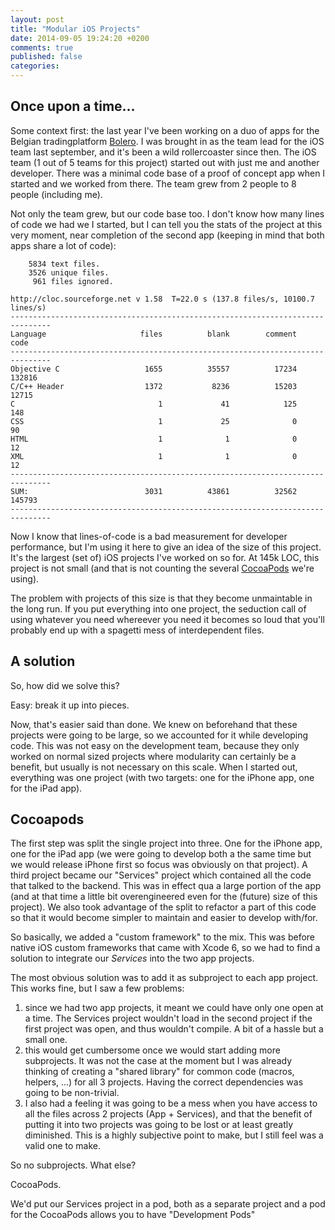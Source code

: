```yaml
---
layout: post
title: "Modular iOS Projects"
date: 2014-09-05 19:24:20 +0200
comments: true
published: false
categories:
---
```


## Once upon a time...

Some context first: the last year I've been working on a duo of apps for the Belgian tradingplatform [Bolero](http://bolero.be). I was brought in as the team lead for the iOS team last september, and it's been a wild rollercoaster since then. The iOS team (1 out of 5 teams for this project) started out with just me and another developer. There was a minimal code base of a proof of concept app when I started and we worked from there. The team grew from 2 people to 8 people (including me).

Not only the team grew, but our code base too. I don't know how many lines of code we had we I started, but I can tell you the stats of the project at this very moment, near completion of the second app (keeping in mind that both apps share a lot of code):

```
    5834 text files.
    3526 unique files.
     961 files ignored.

http://cloc.sourceforge.net v 1.58  T=22.0 s (137.8 files/s, 10100.7 lines/s)
-------------------------------------------------------------------------------
Language                     files          blank        comment           code
-------------------------------------------------------------------------------
Objective C                   1655          35557          17234         132816
C/C++ Header                  1372           8236          15203          12715
C                                1             41            125            148
CSS                              1             25              0             90
HTML                             1              1              0             12
XML                              1              1              0             12
-------------------------------------------------------------------------------
SUM:                          3031          43861          32562         145793
-------------------------------------------------------------------------------
```

Now I know that lines-of-code is a bad measurement for developer performance, but I'm using it here to give an idea of the size of this project. It's the largest (set of) iOS projects I've worked on so for. At 145k LOC, this project is not small (and that is not counting the several [CocoaPods](http://cocoapods.org) we're using).

The problem with projects of this size is that they become unmaintable in the long run. If you put everything into one project, the seduction call of using whatever you need whereever you need it becomes so loud that you'll probably end up with a spagetti mess of interdependent files.

## A solution

So, how did we solve this?

Easy: break it up into pieces.

Now, that's easier said than done. We knew on beforehand that these projects were going to be large, so we accounted for it while developing code. This was not easy on the development team, because they only worked on normal sized projects where modularity can certainly be a benefit, but usually is not necessary on this scale. When I started out, everything was one project (with two targets: one for the iPhone app, one for the iPad app).

## Cocoapods

The first step was split the single project into three. One for the iPhone app, one for the iPad app (we were going to develop both a the same time but we would release iPhone first so focus was obviously on that project). A third project became our "Services" project which contained all the code that talked to the backend. This was in effect qua a large portion of the app (and at that time a little bit overengineered even for the (future) size of this project). We also took advantage of the split to refactor a part of this code so that it would become simpler to maintain and easier to develop with/for.

So basically, we added a "custom framework" to the mix. This was before native iOS custom frameworks that came with Xcode 6, so we had to find a solution to integrate our *Services* into the two app projects.

The most obvious solution was to add it as subproject to each app project. This works fine, but I saw a few problems:

1) since we had two app projects, it meant we could have only one open at a time. The Services project wouldn't load in the second project if the first project was open, and thus wouldn't compile. A bit of a hassle but a small one.
2) this would get cumbersome once we would start adding more subprojects. It was not the case at the moment but I was already thinking of creating a "shared library" for common code (macros, helpers, ...) for all 3 projects. Having the correct dependencies was going to be non-trivial.
3) I also had a feeling it was going to be a mess when you have access to all the files across 2 projects (App + Services), and that the benefit of putting it into two projects was going to be lost or at least greatly diminished. This is a highly subjective point to make, but I still feel was a valid one to make.

So no subprojects. What else?

CocoaPods.

We'd put our Services project in a pod, both as a separate project and a pod for the
CocoaPods allows you to have "Development Pods"
